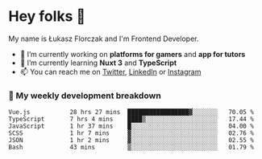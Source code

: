 # Hey folks 👋

My name is Łukasz Florczak and I'm Frontend Developer. 

- 🔭 I’m currently working on **platforms for gamers** and **app for tutors**
- 🌱 I’m currently learning **Nuxt 3** and **TypeScript**
- 📫 You can reach me on [Twitter](https://twitter.com/lukaszflorczak), [LinkedIn](https://pl.linkedin.com/in/lukasz-florczak) or [Instagram](https://instagram.com/lukaszflorczak)


### 🧮 My weekly development breakdown

<!--START_SECTION:waka-->

```text
Vue.js           28 hrs 27 mins  █████████████████▓░░░░░░░   70.05 %
TypeScript       7 hrs 4 mins    ████▒░░░░░░░░░░░░░░░░░░░░   17.44 %
JavaScript       1 hr 37 mins    █░░░░░░░░░░░░░░░░░░░░░░░░   04.00 %
SCSS             1 hr 7 mins     ▓░░░░░░░░░░░░░░░░░░░░░░░░   02.76 %
JSON             1 hr 2 mins     ▓░░░░░░░░░░░░░░░░░░░░░░░░   02.55 %
Bash             43 mins         ▒░░░░░░░░░░░░░░░░░░░░░░░░   01.79 %
```

<!--END_SECTION:waka-->

<!--
**lukaszflorczak/lukaszflorczak** is a ✨ _special_ ✨ repository because its `README.md` (this file) appears on your GitHub profile.

Here are some ideas to get you started:

- 🔭 I’m currently working on ...
- 🌱 I’m currently learning ...
- 👯 I’m looking to collaborate on ...
- 🤔 I’m looking for help with ...
- 💬 Ask me about ...
- 📫 How to reach me: ...
- 😄 Pronouns: ...
- ⚡ Fun fact: ...
-->
